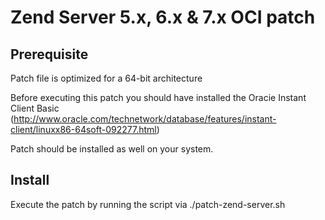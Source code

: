 # Zend Server 5.x, 6.x & 7.x OCI patch #

## Prerequisite ##

Patch file is optimized for a 64-bit architecture

Before executing this patch you should have installed the Oracie Instant Client Basic (http://www.oracle.com/technetwork/database/features/instant-client/linuxx86-64soft-092277.html)

Patch should be installed as well on your system.

## Install ##

Execute the patch by running the script via ./patch-zend-server.sh